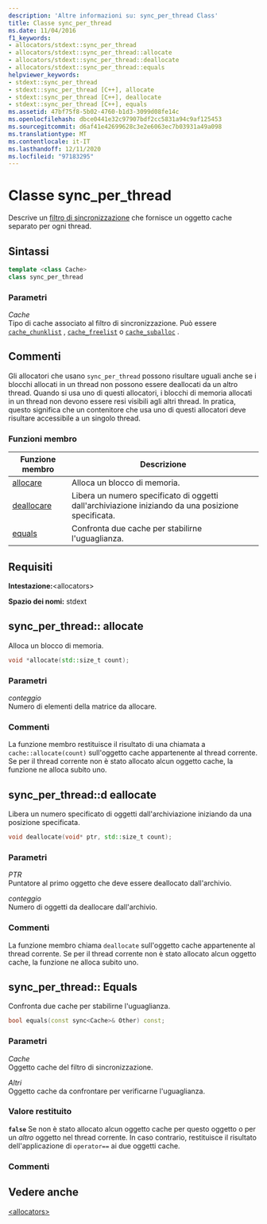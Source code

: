 ```yaml
---
description: 'Altre informazioni su: sync_per_thread Class'
title: Classe sync_per_thread
ms.date: 11/04/2016
f1_keywords:
- allocators/stdext::sync_per_thread
- allocators/stdext::sync_per_thread::allocate
- allocators/stdext::sync_per_thread::deallocate
- allocators/stdext::sync_per_thread::equals
helpviewer_keywords:
- stdext::sync_per_thread
- stdext::sync_per_thread [C++], allocate
- stdext::sync_per_thread [C++], deallocate
- stdext::sync_per_thread [C++], equals
ms.assetid: 47bf75f8-5b02-4760-b1d3-3099d08fe14c
ms.openlocfilehash: dbce0441e32c97907bdf2cc5831a94c9af125453
ms.sourcegitcommit: d6af41e42699628c3e2e6063ec7b03931a49a098
ms.translationtype: MT
ms.contentlocale: it-IT
ms.lasthandoff: 12/11/2020
ms.locfileid: "97183295"
---
```

# <a name="sync_per_thread-class"></a>Classe sync_per_thread

Descrive un [filtro di sincronizzazione](../standard-library/allocators-header.md) che fornisce un oggetto cache separato per ogni thread.

## <a name="syntax"></a>Sintassi

```cpp
template <class Cache>
class sync_per_thread
```

### <a name="parameters"></a>Parametri

*Cache*\
Tipo di cache associato al filtro di sincronizzazione. Può essere [`cache_chunklist`](../standard-library/cache-chunklist-class.md) , [`cache_freelist`](../standard-library/cache-freelist-class.md) o [`cache_suballoc`](../standard-library/cache-suballoc-class.md) .

## <a name="remarks"></a>Commenti

Gli allocatori che usano `sync_per_thread` possono risultare uguali anche se i blocchi allocati in un thread non possono essere deallocati da un altro thread. Quando si usa uno di questi allocatori, i blocchi di memoria allocati in un thread non devono essere resi visibili agli altri thread. In pratica, questo significa che un contenitore che usa uno di questi allocatori deve risultare accessibile a un singolo thread.

### <a name="member-functions"></a>Funzioni membro

|Funzione membro|Descrizione|
|-|-|
|[allocare](#allocate)|Alloca un blocco di memoria.|
|[deallocare](#deallocate)|Libera un numero specificato di oggetti dall'archiviazione iniziando da una posizione specificata.|
|[equals](#equals)|Confronta due cache per stabilirne l'uguaglianza.|

## <a name="requirements"></a>Requisiti

**Intestazione:**\<allocators>

**Spazio dei nomi:** stdext

## <a name="sync_per_threadallocate"></a><a name="allocate"></a> sync_per_thread:: allocate

Alloca un blocco di memoria.

```cpp
void *allocate(std::size_t count);
```

### <a name="parameters"></a>Parametri

*conteggio*\
Numero di elementi della matrice da allocare.

### <a name="remarks"></a>Commenti

La funzione membro restituisce il risultato di una chiamata a `cache::allocate(count)` sull'oggetto cache appartenente al thread corrente. Se per il thread corrente non è stato allocato alcun oggetto cache, la funzione ne alloca subito uno.

## <a name="sync_per_threaddeallocate"></a><a name="deallocate"></a> sync_per_thread::d eallocate

Libera un numero specificato di oggetti dall'archiviazione iniziando da una posizione specificata.

```cpp
void deallocate(void* ptr, std::size_t count);
```

### <a name="parameters"></a>Parametri

*PTR*\
Puntatore al primo oggetto che deve essere deallocato dall'archivio.

*conteggio*\
Numero di oggetti da deallocare dall'archivio.

### <a name="remarks"></a>Commenti

La funzione membro chiama `deallocate` sull'oggetto cache appartenente al thread corrente. Se per il thread corrente non è stato allocato alcun oggetto cache, la funzione ne alloca subito uno.

## <a name="sync_per_threadequals"></a><a name="equals"></a> sync_per_thread:: Equals

Confronta due cache per stabilirne l'uguaglianza.

```cpp
bool equals(const sync<Cache>& Other) const;
```

### <a name="parameters"></a>Parametri

*Cache*\
Oggetto cache del filtro di sincronizzazione.

*Altri*\
Oggetto cache da confrontare per verificarne l'uguaglianza.

### <a name="return-value"></a>Valore restituito

**`false`** Se non è stato allocato alcun oggetto cache per questo oggetto o per un *altro* oggetto nel thread corrente. In caso contrario, restituisce il risultato dell'applicazione di `operator==` ai due oggetti cache.

### <a name="remarks"></a>Commenti

## <a name="see-also"></a>Vedere anche

[\<allocators>](../standard-library/allocators-header.md)
